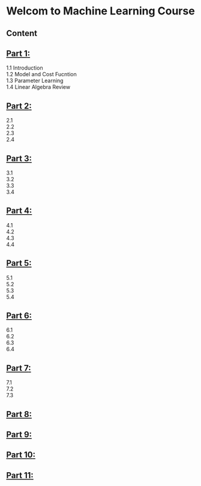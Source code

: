 # Welcom to Machine Learning Course
## Content
## [**Part 1**:](Part1)  
1.1 Introduction  
1.2 Model and Cost Fucntion  
1.3 Parameter Learning  
1.4 Linear Algebra Review  

## [**Part 2**:](Part2)  
2.1  
2.2  
2.3  
2.4 
	
## [**Part 3**:](Part3)  
3.1  
3.2  
3.3  
3.4  
	
## [**Part 4**:](Part4)
4.1  
4.2  
4.3  
4.4  
	
## [**Part 5**:](Part5)  
5.1  
5.2  
5.3  
5.4  
	
## [**Part 6**:](Part6)  
6.1  
6.2  
6.3  
6.4  

## [**Part 7**:](Part7)  
7.1  
7.2  
7.3  

## [**Part 8**:](Part8)  
	
## [**Part 9**:](Part9)  
	
## [**Part 10**:](Part10)  
	
## [**Part 11**:](Part11)    
	
	

 




























